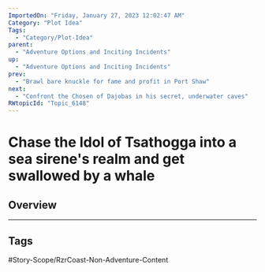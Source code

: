 ```yaml
---
ImportedOn: "Friday, January 27, 2023 12:02:47 AM"
Category: "Plot Idea"
Tags:
  - "Category/Plot-Idea"
parent:
  - "Adventure Options and Inciting Incidents"
up:
  - "Adventure Options and Inciting Incidents"
prev:
  - "Brawl bare knuckle for fame and profit in Port Shaw"
next:
  - "Confront the Chosen of Dajobas in his secret, underwater caves"
RWtopicId: "Topic_6148"
---
```

# Chase the Idol of Tsathogga into a sea sirene's realm and get swallowed by a whale
## Overview

---
## Tags
#Story-Scope/RzrCoast-Non-Adventure-Content

